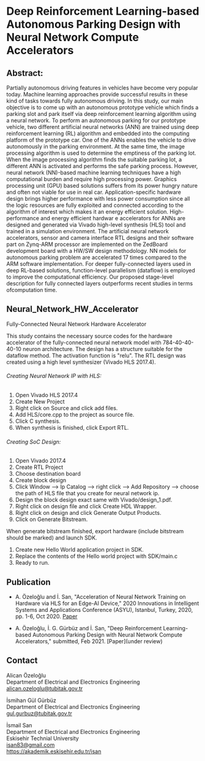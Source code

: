 # Deep Reinforcement Learning-based Autonomous Parking Design with Neural Network Compute Accelerators

## Abstract: 

Partially autonomous driving features in vehicles have become very popular today. Machine learning approaches provide successful results in these kind of tasks towards fully autonomous driving. In this study, our main objective is to come up with an autonomous prototype vehicle which finds a parking slot and park itself via deep reinforcement learning algorithm using a neural network. To perform an autonomous parking for our prototype vehicle, two different artificial neural networks (ANN) are trained using deep reinforcement learning (RL) algorithm and embedded into the computing platform of the prototype car. One of the ANNs enables the vehicle to drive autonomously in the parking environment. At the same time, the image processing algorithm is used to determine the emptiness of the parking lot. When the image processing algorithm finds the suitable parking lot, a different ANN is activated and performs the safe parking process. However, neural network (NN)-based machine learning techniques have a high computational burden and require high processing power. Graphics processing unit (GPU) based solutions suffers from its power hungry nature and often not viable for use in real car. Application-specific hardware design brings higher performance with less power consumption since all the logic resources are fully exploited and connected according to the algorithm of interest which makes it an energy efficient solution. High-performance and energy efficient hardwar e accelerators for ANNs are designed and generated via Vivado high-level synthesis (HLS) tool and trained in a simulation environment. The artificial neural network accelerators, sensor and camera interface RTL designs and their software part on Zynq-ARM processor are implemented on the ZedBoard development board with a HW/SW design methodology. NN models for autonomous parking problem are accelerated 17 times compared to the ARM software implementation. For deeper fully-connected layers used in deep RL-based solutions, function-level parallelism (dataflow) is employed to improve the computational efficiency. Our proposed stage-level description for fully connected layers outperforms recent studies in terms ofcomputation time.

## Neural_Network_HW_Accelerator
Fully-Connected Neural Network Hardware Accelerator


This study contains the necessary source codes for the hardware accelerator of the fully-connected neural network model with 784-40-40-40-10 neuron architecture. The design has a structure suitable for the dataflow method. The activation function is "relu". The RTL design was created using a high level synthesizer (Vivado HLS 2017.4).

######  Creating Neural Network IP with HLS: ######
1. Open Vivado HLS 2017.4
2. Create New Project
3. Right click on Source and click add files.
4. Add HLS/core.cpp to the project as source file.
5. Click C synthesis.
6. When synthesis is finished, click Export RTL.

######  Creating SoC Design:  ######
1. Open Vivado 2017.4
2. Create RTL Project
3. Choose destination board
4. Create block design
5. Click Window --> Ip Catalog --> right click --> Add Repository --> choose the path of HLS file that you create for neural network ip.
6. Design the block design exact same with Vivado/design_1.pdf.
7. Right click on design file and click Create HDL Wrapper.
8. Right click on design and click Generate Output Products.
9. Click on Generate Bitstream.


When generate bitstream finished, export hardware (include bitstream should be marked) and launch SDK.

1. Create new Hello World application project in SDK.
2. Replace the contents of the Hello world project with SDK/main.c
3. Ready to run.




## Publication

- A. Özeloğlu and İ. San, "Acceleration of Neural Network Training on Hardware via HLS for an Edge-AI Device," 2020 Innovations in Intelligent Systems and Applications Conference (ASYU), Istanbul, Turkey, 2020, pp. 1-6, Oct 2020. [Paper](https://ieeexplore.ieee.org/abstract/document/9259845)

- A. Özeloğlu, İ. G. Gürbüz and İ. San, "Deep Reinforcement Learning-based Autonomous Parking Design
with Neural Network Compute Accelerators," submitted, Feb 2021. [Paper](under review)

## Contact

Alican Özeloğlu <br />
Department of Electrical and Electronics Engineering <br />
alican.ozeloglu@tubitak.gov.tr <br />

İsmihan Gül Gürbüz <br />
Department of Electrical and Electronics Engineering <br />
gul.gurbuz@tubitak.gov.tr <br />

İsmail San <br />
Department of Electrical and Electronics Engineering <br />
Eskisehir Technial University <br />
isan83@gmail.com <br />
https://akademik.eskisehir.edu.tr/isan <br />
